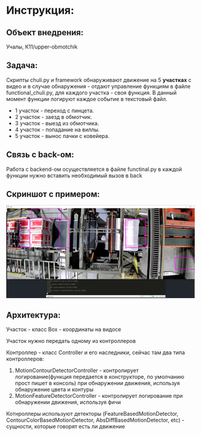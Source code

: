 # Инструкция:

## Объект внедрения:
  Учалы, К11/upper-obmotchik

## Задача:

Скрипты chuli.py и framework обнаруживают движение на 5 __участках__ с видео и в случае обнаружения - отдают управление функциям в файле functional_chuli.py, для каждого участка - своя функция. В данный момент функции логируют каждое событие в текстовый файл.

  - 1 участок - переход с пинцета.
  - 2 участок - заезд в обмотчик.
  - 3 участок - выезд из обмотчика.
  - 4 участок - попадание на виллы.
  - 5 участок - вынос пачки с ковейера.

## Связь с back-ом:

Работа с backend-ом осуществляется в файле functinal.py в каждой функции нужно вставить необходимый вызов в back

## Скриншот с примером:

![output example](/assets/workExample.png "output example")

## Архитектура:

Участок - класс Box - координаты на видосе

Участок нужно передать одному из контроллеров

Контроллер - класс Controller и его наследники, сейчас там два типа контроллеров:
  1) MotionContourDetectorController - контролирует логирование(функция передается в конструкторе, по умолчанию прост пишет в консоль) при обнаружении движения, используя обнаружение цвета и контуры
  2) MotionFeatureDetectorController - контролирует логирование при обнаружении движения, используя фичи  

Котнроллеры используют детекторы (FeatureBasedMotionDetector, ContourColorBasedMotionDetector, AbsDiffBasedMotionDetector, etc) - сущности, которые говорят есть ли движение



